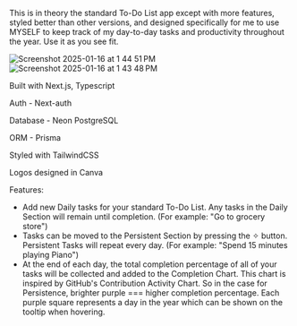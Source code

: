 This is in theory the standard To-Do List app except with more features, styled better than other versions, and designed specifically for me to use MYSELF to keep track of my day-to-day tasks and productivity throughout the year. Use it as you see fit.

![Screenshot 2025-01-16 at 1 44 51 PM](https://github.com/user-attachments/assets/8fbe0a0d-f56b-45de-8915-3cea3a5642c4)
![Screenshot 2025-01-16 at 1 43 48 PM](https://github.com/user-attachments/assets/3ec40cbb-6b35-477d-a0fb-104274ab4151)


Built with Next.js, Typescript

Auth - Next-auth

Database - Neon PostgreSQL

ORM - Prisma

Styled with TailwindCSS

Logos designed in Canva

Features:
- Add new Daily tasks for your standard To-Do List. Any tasks in the Daily Section will remain until completion. (For example: "Go to grocery store")
- Tasks can be moved to the Persistent Section by pressing the ✧ button. Persistent Tasks will repeat every day. (For example: "Spend 15 minutes playing Piano")
- At the end of each day, the total completion percentage of all of your tasks will be collected and added to the Completion Chart. This chart is inspired by GitHub's Contribution Activity Chart. So in the case for Persistence, brighter purple === higher completion percentage. Each purple square represents a day in the year which can be shown on the tooltip when hovering.

